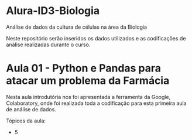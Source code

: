 # Alura-ID3-Biologia
Análise de dados da cultura de células na área da Biologia

Neste repositório serão inseridos os dados utilizados e as codificações de análise realizadas durante o curso.

# Aula 01 - Python e Pandas para atacar um problema da Farmácia

Nesta aula introdutória nos foi apresentada a ferramenta da Google, Colaboratory, onde foi realizada toda a codificação para esta primeira aula de análise de dados.

Tópicos da aula:
<ul>
  <li>5</li>
<ul/>
